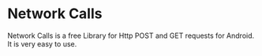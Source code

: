 # Network Calls
Network Calls is a free Library for Http POST and GET requests for Android.  
It is very easy to use.  
